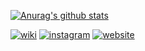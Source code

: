 [![Anurag's github stats][starts]][profile]

[![wiki](https://img.shields.io/badge/danu-wiki-brightgreen?style=plactic&logo=wikipedia)](https://github.com/rscuad/wiki/wiki)
[![instagram](https://img.shields.io/badge/danu-instagram-ff69b4?style=plactic&logo=instagram)](https://www.instagram.com/rscuad.uad/)
[![website](https://img.shields.io/badge/website-9cf?style=plactic&logo=google)](https://me-danuandrean.github.io)

[starts]: https://github-readme-stats.vercel.app/api?username=rscuad&theme=bear&show_icons=true&count_private=false&hide=contribs,issues,prs,stars
[profile]:https://me-danuandrean.github.io
<!--


Here are some ideas to get you started:

- 🔭 I’m currently working on ...
- 🌱 I’m currently learning ...
- 👯 I’m looking to collaborate on ...
- 🤔 I’m looking for help with ...
- 💬 Ask me about ...
- 📫 How to reach me: ...
- 😄 Pronouns: ...
- ⚡ Fun fact: ...
-->
